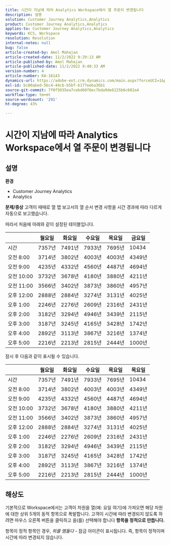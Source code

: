 ```yaml
---
title: 시간이 지남에 따라 Analytics Workspace에서 열 주문이 변경됩니다
description: 설명
solution: Customer Journey Analytics,Analytics
product: Customer Journey Analytics,Analytics
applies-to: Customer Journey Analytics,Analytics
keywords: KCS, Workspace
resolution: Resolution
internal-notes: null
bug: false
article-created-by: Amol Mahajan
article-created-date: 11/2/2022 9:29:13 AM
article-published-by: Amol Mahajan
article-published-date: 11/2/2022 9:40:33 AM
version-number: 4
article-number: KA-16143
dynamics-url: https://adobe-ent.crm.dynamics.com/main.aspx?forceUCI=1&pagetype=entityrecord&etn=knowledgearticle&id=7eca03cc-905a-ed11-9561-6045bd006a22
exl-id: bc80abed-5bc4-44cb-b5bf-b177eeba36b1
source-git-commit: 7f0f5035ea7cebd60f6ec7bda9de6225b6c602a4
workflow-type: tm+mt
source-wordcount: '291'
ht-degree: 43%

---
```


# 시간이 지남에 따라 Analytics Workspace에서 열 주문이 변경됩니다

## 설명

<b>환경</b>
- Customer Journey Analytics
- Analytics



<b>문제/증상</b>
고객이 때때로 열 맵 보고서의 열 순서 변경 사항을 시간 경과에 따라 다르게 자동으로 보고했습니다.

따라서 처음에 아래와 같이 설정된 테이블입니다.


|   | 월요일 | 화요일 | 수요일 | 목요일 | 금요일 |
| --- | --- | --- | --- | --- | --- |
| 시간 | 7357년 | 7491년 | 7933년 | 7695년 | 10434 |
| 오전 8:00 | 3714년 | 3802년 | 4003년 | 4003년 | 4349년 |
| 오전 9:00 | 4235년 | 4332년 | 4560년 | 4487년 | 4694년 |
| 오전 10:00 | 3732년 | 3678년 | 4180년 | 3880년 | 4211년 |
| 오전 11:00 | 3566년 | 3402년 | 3873년 | 3860년 | 4957년 |
| 오후 12:00 | 2888년 | 2884년 | 3274년 | 3131년 | 4025년 |
| 오후 1:00 | 2246년 | 2276년 | 2609년 | 2316년 | 2431년 |
| 오후 2:00 | 3182년 | 3294년 | 4946년 | 3439년 | 2115년 |
| 오후 3:00 | 3187년 | 3245년 | 4165년 | 3428년 | 1742년 |
| 오후 4:00 | 2892년 | 3113년 | 3867년 | 3216년 | 1374년 |
| 오후 5:00 | 2216년 | 2213년 | 2815년 | 2444년 | 1000년 |


잠시 후 다음과 같이 표시될 수 있습니다.


|   | 월요일 | 화요일 | 수요일 | 목요일 | 목요일 |
| --- | --- | --- | --- | --- | --- |
| 시간 | 7357년 | 7491년 | 7933년 | 7695년 | 10434 |
| 오전 8:00 | 3714년 | 3802년 | 4003년 | 4003년 | 4349년 |
| 오전 9:00 | 4235년 | 4332년 | 4560년 | 4487년 | 4694년 |
| 오전 10:00 | 3732년 | 3678년 | 4180년 | 3880년 | 4211년 |
| 오전 11:00 | 3566년 | 3402년 | 3873년 | 3860년 | 4957년 |
| 오후 12:00 | 2888년 | 2884년 | 3274년 | 3131년 | 4025년 |
| 오후 1:00 | 2246년 | 2276년 | 2609년 | 2316년 | 2431년 |
| 오후 2:00 | 3182년 | 3294년 | 4946년 | 3439년 | 2115년 |
| 오후 3:00 | 3187년 | 3245년 | 4165년 | 3428년 | 1742년 |
| 오후 4:00 | 2892년 | 3113년 | 3867년 | 3216년 | 1374년 |
| 오후 5:00 | 2216년 | 2213년 | 2815년 | 2444년 | 1000년 |



## 해상도


기본적으로 Workspace에서는 고객이 차원을 열(예: 요일 여기)에 가져오면 해당 차원에 대한 상위 5개의 동적 항목으로 폭발합니다. 고객이 시간에 따라 변경되지 않도록 하려면 마우스 오른쪽 버튼을 클릭하고 을(를) 선택해야 합니다 <b>항목을 정적으로 만듭니다.</b>

항목이 정적 항목인 경우, *위를 맴돌다* - 잠금 아이콘이 표시됩니다. 즉, 항목이 정적이며 시간에 따라 변경되지 않습니다.
